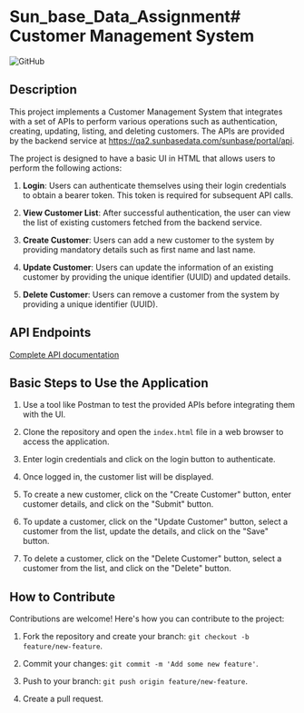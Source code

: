 # Sun_base_Data_Assignment# Customer Management System

![GitHub](link)

## Description

This project implements a Customer Management System that integrates with a set of APIs to perform various operations such as authentication, creating, updating, listing, and deleting customers. The APIs are provided by the backend service at https://qa2.sunbasedata.com/sunbase/portal/api.

The project is designed to have a basic UI in HTML that allows users to perform the following actions:

1. **Login**: Users can authenticate themselves using their login credentials to obtain a bearer token. This token is required for subsequent API calls.

2. **View Customer List**: After successful authentication, the user can view the list of existing customers fetched from the backend service.

3. **Create Customer**: Users can add a new customer to the system by providing mandatory details such as first name and last name.

4. **Update Customer**: Users can update the information of an existing customer by providing the unique identifier (UUID) and updated details.

5. **Delete Customer**: Users can remove a customer from the system by providing a unique identifier (UUID).

## API Endpoints

[Complete API documentation](./API.md)

## Basic Steps to Use the Application

1. Use a tool like Postman to test the provided APIs before integrating them with the UI.

2. Clone the repository and open the `index.html` file in a web browser to access the application.

3. Enter login credentials and click on the login button to authenticate.

4. Once logged in, the customer list will be displayed.

5. To create a new customer, click on the "Create Customer" button, enter customer details, and click on the "Submit" button.

6. To update a customer, click on the "Update Customer" button, select a customer from the list, update the details, and click on the "Save" button.

7. To delete a customer, click on the "Delete Customer" button, select a customer from the list, and click on the "Delete" button.

## How to Contribute

Contributions are welcome! Here's how you can contribute to the project:

1. Fork the repository and create your branch: `git checkout -b feature/new-feature`.

2. Commit your changes: `git commit -m 'Add some new feature'`.

3. Push to your branch: `git push origin feature/new-feature`.

4. Create a pull request.


